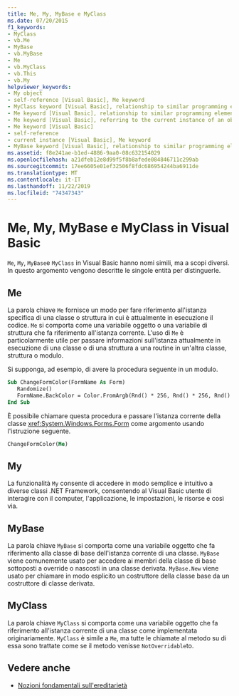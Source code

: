 ```yaml
---
title: Me, My, MyBase e MyClass
ms.date: 07/20/2015
f1_keywords:
- MyClass
- vb.Me
- MyBase
- vb.MyBase
- Me
- vb.MyClass
- vb.This
- vb.My
helpviewer_keywords:
- My object
- self-reference [Visual Basic], Me keyword
- MyClass keyword [Visual Basic], relationship to similar programming elements
- Me keyword [Visual Basic], relationship to similar programming elements
- Me keyword [Visual Basic], referring to the current instance of an object
- Me keyword [Visual Basic]
- self-reference
- current instance [Visual Basic], Me keyword
- MyBase keyword [Visual Basic], relationship to similar programming elements
ms.assetid: f8e241ae-b1ed-4886-9aa0-08c632154029
ms.openlocfilehash: a21dfeb12e8d99f5f8b8afede084846711c299ab
ms.sourcegitcommit: 17ee6605e01ef32506f8fdc686954244ba6911de
ms.translationtype: MT
ms.contentlocale: it-IT
ms.lasthandoff: 11/22/2019
ms.locfileid: "74347343"
---
```

# <a name="me-my-mybase-and-myclass-in-visual-basic"></a>Me, My, MyBase e MyClass in Visual Basic
`Me`, `My`, `MyBase`e `MyClass` in Visual Basic hanno nomi simili, ma a scopi diversi. In questo argomento vengono descritte le singole entità per distinguerle.  
  
## <a name="me"></a>Me  
 La parola chiave `Me` fornisce un modo per fare riferimento all'istanza specifica di una classe o struttura in cui è attualmente in esecuzione il codice. `Me` si comporta come una variabile oggetto o una variabile di struttura che fa riferimento all'istanza corrente. L'uso di `Me` è particolarmente utile per passare informazioni sull'istanza attualmente in esecuzione di una classe o di una struttura a una routine in un'altra classe, struttura o modulo.  
  
 Si supponga, ad esempio, di avere la procedura seguente in un modulo.  
  
```vb  
Sub ChangeFormColor(FormName As Form)  
   Randomize()  
   FormName.BackColor = Color.FromArgb(Rnd() * 256, Rnd() * 256, Rnd() * 256)  
End Sub  
```  
  
 È possibile chiamare questa procedura e passare l'istanza corrente della classe <xref:System.Windows.Forms.Form> come argomento usando l'istruzione seguente.  
  
```vb  
ChangeFormColor(Me)  
```  
  
## <a name="my"></a>My  
 La funzionalità `My` consente di accedere in modo semplice e intuitivo a diverse classi .NET Framework, consentendo al Visual Basic utente di interagire con il computer, l'applicazione, le impostazioni, le risorse e così via.  
  
## <a name="mybase"></a>MyBase  
 La parola chiave `MyBase` si comporta come una variabile oggetto che fa riferimento alla classe di base dell'istanza corrente di una classe. `MyBase` viene comunemente usato per accedere ai membri della classe di base sottoposti a override o nascosti in una classe derivata. `MyBase.New` viene usato per chiamare in modo esplicito un costruttore della classe base da un costruttore di classe derivata.  
  
## <a name="myclass"></a>MyClass  
 La parola chiave `MyClass` si comporta come una variabile oggetto che fa riferimento all'istanza corrente di una classe come implementata originariamente. `MyClass` è simile a `Me`, ma tutte le chiamate al metodo su di essa sono trattate come se il metodo venisse `NotOverridable`to.  
  
## <a name="see-also"></a>Vedere anche

- [Nozioni fondamentali sull'ereditarietà](../../../visual-basic/programming-guide/language-features/objects-and-classes/inheritance-basics.md)

